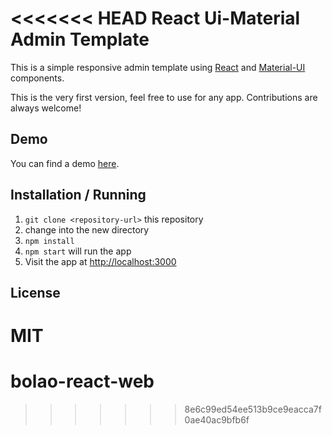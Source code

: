 <<<<<<< HEAD
React Ui-Material Admin Template
================================

This is a simple responsive admin template using [React](https://facebook.github.io/react/) and [Material-UI](http://www.material-ui.com/) components.

This is the very first version, feel free to use for any app. Contributions are always welcome!

Demo
----

You can find a demo [here](http://rafaelhz.github.io/react-material-admin-template).


Installation / Running
----------------------

1. `git clone <repository-url>` this repository
2. change into the new directory
3. `npm install`
4. `npm start` will run the app
5. Visit the app at [http://localhost:3000](http://localhost:3000)


License
-------
MIT
=======
# bolao-react-web
>>>>>>> 8e6c99ed54ee513b9ce9eacca7f0ae40ac9bfb6f
